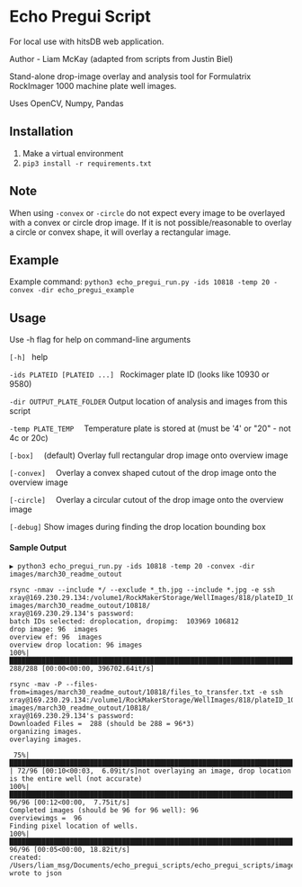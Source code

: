 
# Echo Pregui Script
For local use with hitsDB web application. 

Author - Liam McKay (adapted from scripts from Justin Biel) 

Stand-alone drop-image overlay and analysis tool for Formulatrix RockImager 1000 machine plate well images.

Uses OpenCV, Numpy, Pandas  

## Installation
1. Make a virtual environment 
2. `pip3 install -r requirements.txt`

## Note
When using `-convex` or `-circle` do not expect every image to be overlayed with a convex or circle drop image. 
If it is not possible/reasonable to overlay a circle or convex shape, it will overlay a rectangular image.


 
 ## Example
Example command: `python3 echo_pregui_run.py -ids 10818 -temp 20 -convex -dir echo_pregui_example`
 
 ## Usage
 Use -h flag for help on command-line arguments 

`[-h] ` help

`-ids PLATEID [PLATEID ...] ` Rockimager plate ID (looks like 10930 or 9580)

`-dir OUTPUT_PLATE_FOLDER` Output location of analysis and images from this script 

`-temp PLATE_TEMP 
` Temperature plate is stored at (must be '4' or "20" - not 4c or 20c)

`[-box] 
` (default) Overlay full rectangular drop image onto overview image

`[-convex] 
` Overlay a convex shaped cutout of the drop image onto the overview image

`[-circle] 
` Overlay a circular cutout of the drop image onto the overview image 

`[-debug]` Show images during finding the drop location bounding box 
                          

#### Sample Output

```
▶ python3 echo_pregui_run.py -ids 10818 -temp 20 -convex -dir images/march30_readme_outout

rsync -nmav --include */ --exclude *_th.jpg --include *.jpg -e ssh xray@169.230.29.134:/volume1/RockMakerStorage/WellImages/818/plateID_10818/ images/march30_readme_outout/10818/
xray@169.230.29.134's password: 
batch IDs selected: droplocation, dropimg:  103969 106812
drop image: 96  images 
overview ef: 96  images 
overview drop location: 96 images
100%|███████████████████████████████████████████████████████████████████████████████████████████████████████████████████████████████| 288/288 [00:00<00:00, 396702.64it/s]

rsync -mav -P --files-from=images/march30_readme_outout/10818/files_to_transfer.txt -e ssh xray@169.230.29.134:/volume1/RockMakerStorage/WellImages/818/plateID_10818 images/march30_readme_outout/10818/
xray@169.230.29.134's password: 
Downloaded Files =  288 (should be 288 = 96*3)
organizing images.
overlaying images.

 75%|███████████████████████████████████████████████████████████████████████████████████████████████████▊                                 | 72/96 [00:10<00:03,  6.09it/s]not overlaying an image, drop location is the entire well (not accurate)
100%|█████████████████████████████████████████████████████████████████████████████████████████████████████████████████████████████████████| 96/96 [00:12<00:00,  7.75it/s]
Completed images (should be 96 for 96 well): 96
overviewimgs =  96
Finding pixel location of wells.
100%|█████████████████████████████████████████████████████████████████████████████████████████████████████████████████████████████████████| 96/96 [00:05<00:00, 18.82it/s]
created: /Users/liam_msg/Documents/echo_pregui_scripts/echo_pregui_scripts/images/march30_readme_outout/10818/imagesmarch30_readme_outout10818.json
wrote to json




